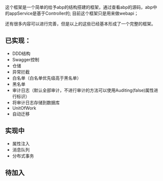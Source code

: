 这个框架是一个简单的给予abp的结构搭建的框架，通过查看abp的源码，abp中的appService是基于Controller的;
目前这个框架只是用来做webapi；

还有很多内容可以进行完善，但是以上的这些已经基本形成了一个完整的框架。

## 已实现：
* DDD结构
* Swagger控制
* 仓储
* 异常拦截
* 白名单（白名单优先级高于黑名单）
* 黑名单
* 审计日志（默认全部审计，不进行审计的方法可以使用Auditing(false)属性进行标识）
* 将审计日志存储到数据库
* UnitOfWork
* 自动迁移
## 实现中
* 属性注入
* 消息队列
* 分布式事务
## 待加入



